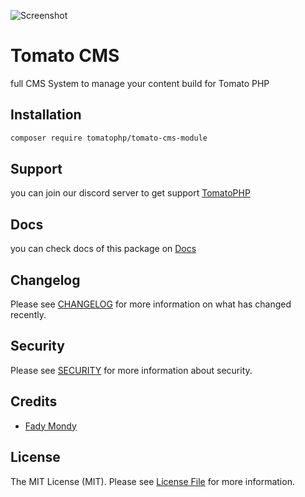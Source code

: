 ![Screenshot](https://github.com/tomatophp/tomato-cms-module/blob/master/art/screenshot.png)

# Tomato CMS

full CMS System to manage your content build for Tomato PHP

## Installation

```bash
composer require tomatophp/tomato-cms-module
```

## Support

you can join our discord server to get support [TomatoPHP](https://discord.gg/VZc8nBJ3ZU)

## Docs

you can check docs of this package on [Docs](https://docs.tomatophp.com/plugins/tomato-cms)

## Changelog

Please see [CHANGELOG](CHANGELOG.md) for more information on what has changed recently.

## Security

Please see [SECURITY](SECURITY.md) for more information about security.

## Credits

- [Fady Mondy](https://www.github.com/3x1io)

## License

The MIT License (MIT). Please see [License File](LICENSE.md) for more information.
